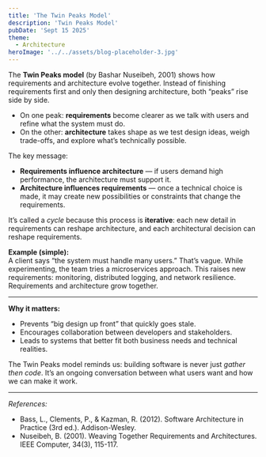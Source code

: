 ```yaml
---
title: 'The Twin Peaks Model'
description: 'Twin Peaks Model'
pubDate: 'Sept 15 2025'
theme: 
  - Architecture
heroImage: '../../assets/blog-placeholder-3.jpg'
---
```

The **Twin Peaks model** (by Bashar Nuseibeh, 2001) shows how requirements and architecture evolve together. Instead of finishing requirements first and only then designing architecture, both “peaks” rise side by side.

- On one peak: **requirements** become clearer as we talk with users and refine what the system must do.
- On the other: **architecture** takes shape as we test design ideas, weigh trade-offs, and explore what’s technically possible.

The key message:
- **Requirements influence architecture** — if users demand high performance, the architecture must support it.
- **Architecture influences requirements** — once a technical choice is made, it may create new possibilities or constraints that change the requirements.

It’s called a *cycle* because this process is **iterative**: each new detail in requirements can reshape architecture, and each architectural decision can reshape requirements.

**Example (simple):**  
A client says “the system must handle many users.” That’s vague. While experimenting, the team tries a microservices approach. This raises new requirements: monitoring, distributed logging, and network resilience. Requirements and architecture grow together.

---

**Why it matters:**
- Prevents “big design up front” that quickly goes stale.
- Encourages collaboration between developers and stakeholders.
- Leads to systems that better fit both business needs and technical realities.

The Twin Peaks model reminds us: building software is never just *gather then code*. It’s an ongoing conversation between what users want and how we can make it work.  

---
*References:*
- Bass, L., Clements, P., & Kazman, R. (2012). Software Architecture in Practice (3rd ed.). Addison-Wesley.
- Nuseibeh, B. (2001). Weaving Together Requirements and Architectures. IEEE Computer, 34(3), 115-117.